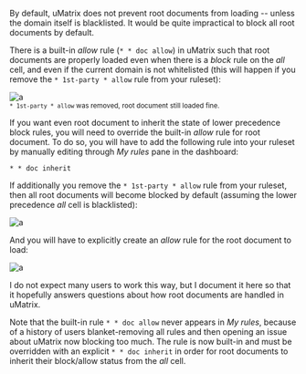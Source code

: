 By default, uMatrix does not prevent root documents from loading -- unless the domain itself is blacklisted. It would be quite impractical to block all root documents by default.

There is a built-in _allow_ rule (`* * doc allow`) in uMatrix such that root documents are properly loaded even when there is a _block_ rule on the _all_ cell, and even if the current domain is not whitelisted (this will happen if you remove the `* 1st-party * allow` rule from your ruleset):

![a](https://user-images.githubusercontent.com/585534/33379786-01b0c5ba-d4e7-11e7-8b30-6c50c287c235.png)<br><sup>`* 1st-party * allow` was removed, root document still loaded fine.</sup>

If you want even root document to inherit the state of lower precedence block rules, you will need to override the built-in _allow_ rule for root document. To do so, you will have to add the following rule into your ruleset by manually editing through _My rules_ pane in the dashboard:

    * * doc inherit
 
If additionally you remove the `* 1st-party * allow` rule from your ruleset, then all root documents will become blocked by default (assuming the lower precedence _all_ cell is blacklisted):

![a](https://user-images.githubusercontent.com/585534/33379162-50cdf37c-d4e5-11e7-8ef9-4fdb349fcaa8.png)

And you will have to explicitly create an _allow_ rule for the root document to load:

![a](https://user-images.githubusercontent.com/585534/33379307-bf915fa6-d4e5-11e7-8d32-ff5885c47263.png)

I do not expect many users to work this way, but I document it here so that it hopefully answers questions about how root documents are handled in uMatrix.

Note that the built-in rule `* * doc allow` never appears in _My rules_, because of a history of users blanket-removing all rules and then opening an issue about uMatrix now blocking too much. The rule is now built-in and must be overridden with an explicit `* * doc inherit` in order for root documents to inherit their block/allow status from the _all_ cell.
